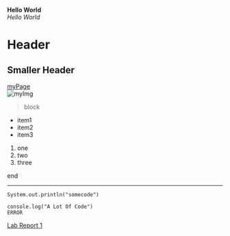 **Hello World**  
*Hello World*   
# Header
## Smaller Header
[myPage](https://chisengwong.github.io/cse15l-lab-reports/)  
![myImg](https://static.wikia.nocookie.net/spsot/images/3/37/Princess_kenny_facebook_profile.png)  
> block  
* item1
* item2
* item3

1. one
2. two
3. three  

end

---

`System.out.println("somecode")`
```
console.log("A Lot Of Code")
ERROR
```

[Lab Report 1](lab-report-1-week-2.html)